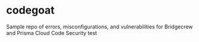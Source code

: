 # codegoat
Sample repo of errors, misconfigurations, and vulnerabilities for Bridgecrew and Prisma Cloud Code Security
test

